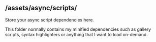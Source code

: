 ## /assets/async/scripts/
Store your async script dependencies here.

This folder normally contains my minified dependencies such as gallery scripts, syntax highlighters or anything that I want to load on-demand.